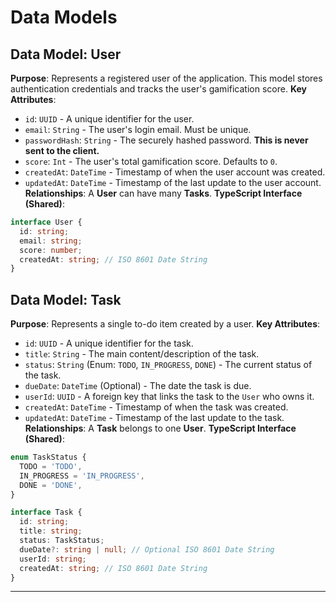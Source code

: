 # Data Models

## Data Model: User

**Purpose**: Represents a registered user of the application. This model stores authentication credentials and tracks the user's gamification score.
**Key Attributes**:

  * `id`: `UUID` - A unique identifier for the user.
  * `email`: `String` - The user's login email. Must be unique.
  * `passwordHash`: `String` - The securely hashed password. **This is never sent to the client.**
  * `score`: `Int` - The user's total gamification score. Defaults to `0`.
  * `createdAt`: `DateTime` - Timestamp of when the user account was created.
  * `updatedAt`: `DateTime` - Timestamp of the last update to the user account.
    **Relationships**: A **User** can have many **Tasks**.
    **TypeScript Interface (Shared)**:

<!-- end list -->

```typescript
interface User {
  id: string;
  email: string;
  score: number;
  createdAt: string; // ISO 8601 Date String
}
```

## Data Model: Task

**Purpose**: Represents a single to-do item created by a user.
**Key Attributes**:

  * `id`: `UUID` - A unique identifier for the task.
  * `title`: `String` - The main content/description of the task.
  * `status`: `String` (Enum: `TODO`, `IN_PROGRESS`, `DONE`) - The current status of the task.
  * `dueDate`: `DateTime` (Optional) - The date the task is due.
  * `userId`: `UUID` - A foreign key that links the task to the `User` who owns it.
  * `createdAt`: `DateTime` - Timestamp of when the task was created.
  * `updatedAt`: `DateTime` - Timestamp of the last update to the task.
    **Relationships**: A **Task** belongs to one **User**.
    **TypeScript Interface (Shared)**:

<!-- end list -->

```typescript
enum TaskStatus {
  TODO = 'TODO',
  IN_PROGRESS = 'IN_PROGRESS',
  DONE = 'DONE',
}

interface Task {
  id: string;
  title: string;
  status: TaskStatus;
  dueDate?: string | null; // Optional ISO 8601 Date String
  userId: string;
  createdAt: string; // ISO 8601 Date String
}
```

-----
